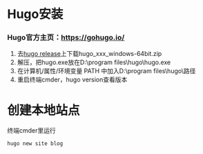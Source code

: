 # Hugo安装

### Hugo官方主页：https://gohugo.io/

1. 去[hugo release](https://github.com/gohugoio/hugo/releases)上下载hugo_xxx_windows-64bit.zip
2. 解压，把hugo.exe放在D:\program files\hugo\hugo.exe
3. 在计算机/属性/环境变量 PATH 中加入D:\program files\hugo\路径
4. 重启终端cmder，hugo version查看版本

# 创建本地站点
终端cmder里运行

`hugo new site blog`

